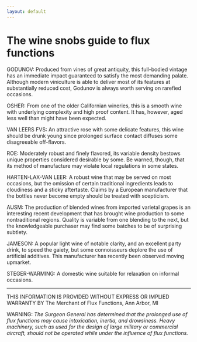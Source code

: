 ```yaml
---
layout: default
---
```


# The wine snobs guide to flux functions

GODUNOV: Produced from vines of great antiquity, this full-bodied vintage has an immediate impact guaranteed to satisfy the most demanding palate. Although modern viniculture is able to deliver most of its features at substantially reduced cost, Godunov is always worth serving on rarefied occasions.

OSHER: From one of the older Californian wineries, this is a smooth wine with underlying complexity and high proof content. It has, however, aged less well than might have been expected.

VAN LEERS FVS: An attractive rose with some delicate features, this wine should be drunk young since prolonged surface contact diffuses some disagreeable off-flavors.

ROE: Moderately robust and finely flavored, its variable density bestows unique properties considered desirable by some. Be warned, though, that its method of manufacture may violate local regulations in some states.

HARTEN-LAX-VAN LEER: A robust wine that may be served on most occasions, but the omission of certain traditional ingredients leads to cloudiness and a sticky aftertaste. Claims by a European manufacturer that the bottles never become empty should be treated with scepticism.

AUSM: The production of blended wines from imported varietal grapes is an interesting recent development that has brought wine production to some nontraditional regions. Quality is variable from one blending to the next, but the knowledgeable purchaser may find some batches to be of surprising subtlety.

JAMESON: A popular light wine of notable clarity, and an excellent party drink, to speed the gaiety, but some connoisseurs deplore the use of artificial additives. This manufacturer has recently been observed moving upmarket.

STEGER-WARMING: A domestic wine suitable for relaxation on informal occasions.

---

THIS INFORMATION IS PROVIDED WITHOUT EXPRESS OR IMPLIED WARRANTY BY The Merchant of Flux Functions, Ann Arbor, MI

WARNING: *The Surgeon General has determined that the prolonged use of flux functions may cause intoxication, inertia, and drowsiness. Heavy machinery, such as used for the design of large military or commercial aircraft, should not be operated while under the influence of flux functions.*
